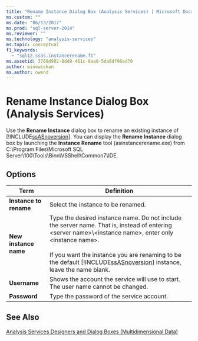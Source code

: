 ```yaml
---
title: "Rename Instance Dialog Box (Analysis Services) | Microsoft Docs"
ms.custom: ""
ms.date: "06/13/2017"
ms.prod: "sql-server-2014"
ms.reviewer: ""
ms.technology: "analysis-services"
ms.topic: conceptual
f1_keywords: 
  - "sql12.ssas.instancerename.f1"
ms.assetid: 3708d992-8dd9-461c-8aa0-5da6df96ed70
author: minewiskan
ms.author: owend
---
```

# Rename Instance Dialog Box (Analysis Services)
  Use the **Rename Instance** dialog box to rename an existing instance of [!INCLUDE[ssASnoversion](../includes/ssasnoversion-md.md)]. You can display the **Rename Instance** dialog box by launching the **Instance Rename** tool (asinstancerename.exe) from C:\Program Files\Microsoft SQL Server\100\Tools\Binn\VSShell\Common7\IDE.  
  
## Options  
  
|Term|Definition|  
|----------|----------------|  
|**Instance to rename**|Select the instance to be renamed.|  
|**New instance name**|Type the desired instance name. Do not include the server name. That is, instead of entering \<server name>\\<instance name\>, enter only \<instance name>.<br /><br /> If you want the instance you are renaming to be the default [!INCLUDE[ssASnoversion](../includes/ssasnoversion-md.md)] instance, leave the name blank.|  
|**Username**|Shows the account the service will use to start. The user name cannot be changed.|  
|**Password**|Type the password of the service account.|  
  
## See Also  
 [Analysis Services Designers and Dialog Boxes &#40;Multidimensional Data&#41;](analysis-services-designers-and-dialog-boxes-multidimensional-data.md)  
  
  
